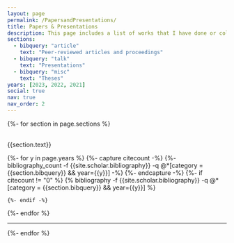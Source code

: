 ```yaml
---
layout: page
permalink: /PapersandPresentations/
title: Papers & Presentations
description: This page includes a list of works that I have done or collaborated on. You can download the documents to read them in full. Feel free to email me if a link breaks or if you want a copy of any materials.
sections:
  - bibquery: "article"
    text: "Peer-reviewed articles and proceedings"
  - bibquery: "talk"
    text: "Presentations"
  - bibquery: "misc"
    text: "Theses"
years: [2023, 2022, 2021]
social: true
nav: true
nav_order: 2
---
```


<div class="publications">

{%- for section in page.sections %}
  <a id="{{section.text}}"></a>
  <br>
  <br>
  <p class="bibtitle">{{section.text}}</p>
  {%- for y in page.years %}
    {%- capture citecount -%}
    {%- bibliography_count -f {{site.scholar.bibliography}} -q @*[category = {{section.bibquery}} && year={{y}}] -%}
    {%- endcapture -%}
    {%- if citecount != "0" %}
      {% bibliography -f {{site.scholar.bibliography}} -q @*[category = {{section.bibquery}} && year={{y}}] %}
      
    {%- endif -%}
  {%- endfor %}
  <hr>
{%- endfor %}

</div>